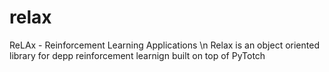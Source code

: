 # relax
ReLAx - Reinforcement Learning Applications \n
Relax is an object oriented library for depp reinforcement learnign built on top of PyTotch
